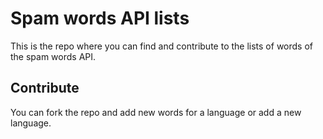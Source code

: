 # Spam words API lists

This is the repo where you can find and contribute to the lists of words of the spam words API.

## Contribute

You can fork the repo and add new words for a language or add a new language.